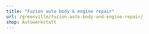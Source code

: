 ```yaml
---
title: "Fuzion auto body & engine repair"
url: /greenville/fuzion-auto-body-und-engine-repair/
shop: Autowerkstatt
---
```

